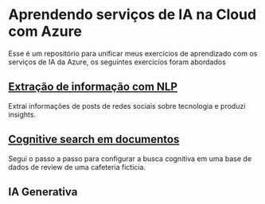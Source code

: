 # Aprendendo serviços de IA na Cloud com Azure

Esse é um repositório para unificar meus exercícios de aprendizado com os serviços de IA da Azure, os seguintes exercicíos foram abordados

## [Extração de informação com NLP](sentimental-analysis/insights.md)

Extrai informações de posts de redes sociais sobre tecnologia e produzi insights.

## [Cognitive search em documentos](cognitive-search/report.md)

Segui o passo a passo para configurar a busca cognitiva em uma base de dados de review de uma cafeteria ficticia.

## IA Generativa
